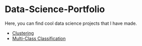 # Data-Science-Portfolio

Here, you can find cool data science projects that I have made.

 - [Clustering](https://github.com/lahguitarist/Data-Science-Portfolio/blob/main/Clustering%20U.S.%20Senators.ipynb)
 - [Multi-Class Classification](https://github.com/lahguitarist/Data-Science-Portfolio/blob/main/Identifying%20Cars%20from%20Unique%20Locations.ipynb)
